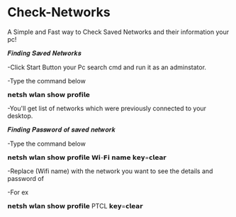 # Check-Networks
A Simple and Fast way to Check Saved Networks and their information your pc!


𝑭𝒊𝒏𝒅𝒊𝒏𝒈 𝑺𝒂𝒗𝒆𝒅 𝑵𝒆𝒕𝒘𝒐𝒓𝒌𝒔




-Click Start Button your Pc search cmd and run it as an adminstator.


-Type the command below 


 𝗻𝗲𝘁𝘀𝗵 𝘄𝗹𝗮𝗻 𝘀𝗵𝗼𝘄 𝗽𝗿𝗼𝗳𝗶𝗹𝗲
 
 -You'll get list of networks which were previously connected to your desktop.
 
 
 
 𝑭𝒊𝒏𝒅𝒊𝒏𝒈 𝑷𝒂𝒔𝒔𝒘𝒐𝒓𝒅 𝒐𝒇 𝒔𝒂𝒗𝒆𝒅 𝒏𝒆𝒕𝒘𝒐𝒓𝒌

-Type the command below 


𝗻𝗲𝘁𝘀𝗵 𝘄𝗹𝗮𝗻 𝘀𝗵𝗼𝘄 𝗽𝗿𝗼𝗳𝗶𝗹𝗲 𝗪𝗶-𝗙𝗶 𝗻𝗮𝗺𝗲 𝗸𝗲𝘆=𝗰𝗹𝗲𝗮𝗿

-Replace (Wifi name) with the network you want to see the details and password of


-For ex



𝗻𝗲𝘁𝘀𝗵 𝘄𝗹𝗮𝗻 𝘀𝗵𝗼𝘄 𝗽𝗿𝗼𝗳𝗶𝗹𝗲 PTCL 𝗸𝗲𝘆=𝗰𝗹𝗲𝗮𝗿



